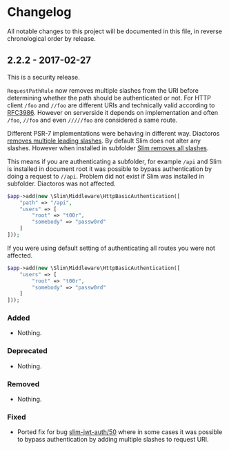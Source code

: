 # Changelog

All notable changes to this project will be documented in this file, in reverse chronological order by release.

## 2.2.2 - 2017-02-27

This is a security release.

`RequestPathRule` now removes multiple slashes from the URI before determining whether the path should be authenticated or not. For HTTP client `/foo` and `//foo` are different URIs and technically valid according to [RFC3986](https://tools.ietf.org/html/rfc3986). However on serverside it depends on implementation and often `/foo`, `//foo` and even `/////foo` are considered a same route.

Different PSR-7 implementations were behaving in different way. Diactoros [removes multiple leading slashes](https://github.com/zendframework/zend-diactoros/blob/master/CHANGELOG.md#104---2015-06-23). By default Slim does not alter any slashes. However when installed in subfolder [Slim removes all slashes](https://github.com/slimphp/Slim/issues/1554).

This means if you are authenticating a subfolder, for example `/api` and Slim is installed in document root it was possible to bypass authentication by doing a request to `//api`. Problem did not exist if Slim was installed in subfolder. Diactoros was not affected.

```php
$app->add(new \Slim\Middleware\HttpBasicAuthentication([
    "path" => "/api",
    "users" => [
        "root" => "t00r",
        "somebody" => "passw0rd"
    ]
]));
```

If you were using default setting of authenticating all routes you were not affected.

```php
$app->add(new \Slim\Middleware\HttpBasicAuthentication([
    "users" => [
        "root" => "t00r",
        "somebody" => "passw0rd"
    ]
]));
```

### Added

- Nothing.

### Deprecated

- Nothing.

### Removed

- Nothing.

### Fixed

- Ported fix for bug [slim-jwt-auth/50](https://github.com/tuupola/slim-jwt-auth/issues/50) where in some cases it was possible to bypass authentication by adding multiple slashes to request URI.

